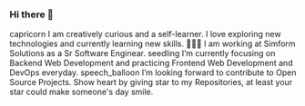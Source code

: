 ### Hi there 👋

capricorn I am creatively curious and a self-learner. I love exploring new technologies and currently learning new skills.
👨🏻‍💻 I am working at Simform Solutions as a Sr Software Enginear.
seedling I’m currently focusing on Backend Web Development and practicing Frontend Web Development and DevOps everyday.
speech_balloon I’m looking forward to contribute to Open Source Projects.
Show heart by giving star to my Repositories, at least your star could make someone's day smile.

